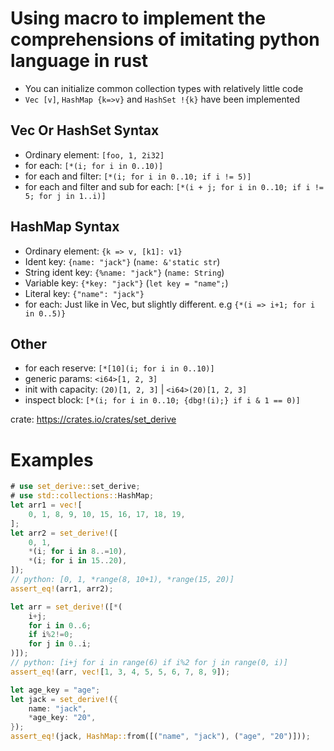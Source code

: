 # Using macro to implement the comprehensions of imitating python language in rust
- You can initialize common collection types with relatively little code
- `Vec [v]`, `HashMap {k=>v}` and `HashSet !{k}` have been implemented

## Vec Or HashSet Syntax
- Ordinary element: `[foo, 1, 2i32]`
- for each: `[*(i; for i in 0..10)]`
- for each and filter: `[*(i; for i in 0..10; if i != 5)]`
- for each and filter and sub for each:
  `[*(i + j; for i in 0..10; if i != 5; for j in 1..i)]`


## HashMap Syntax
- Ordinary element: `{k => v, [k1]: v1}`
- Ident key: `{name: "jack"}` (`name: &'static str`)
- String ident key: `{%name: "jack"}` (`name: String`)
- Variable key: `{*key: "jack"}` (`let key = "name";`)
- Literal key: `{"name": "jack"}`
- for each: Just like in Vec, but slightly different.
  e.g `{*(i => i+1; for i in 0..5)}`


## Other
- for each reserve: `[*[10](i; for i in 0..10)]`
- generic params: `<i64>[1, 2, 3]`
- init with capacity: `(20)[1, 2, 3]` | `<i64>(20)[1, 2, 3]`
- inspect block: `[*(i; for i in 0..10; {dbg!(i);} if i & 1 == 0)]`


crate: <https://crates.io/crates/set_derive>


# Examples
```rust
# use set_derive::set_derive;
# use std::collections::HashMap;
let arr1 = vec![
    0, 1, 8, 9, 10, 15, 16, 17, 18, 19,
];
let arr2 = set_derive!([
    0, 1,
    *(i; for i in 8..=10),
    *(i; for i in 15..20),
]);
// python: [0, 1, *range(8, 10+1), *range(15, 20)]
assert_eq!(arr1, arr2);

let arr = set_derive!([*(
    i+j;
    for i in 0..6;
    if i%2!=0;
    for j in 0..i;
)]);
// python: [i+j for i in range(6) if i%2 for j in range(0, i)]
assert_eq!(arr, vec![1, 3, 4, 5, 5, 6, 7, 8, 9]);

let age_key = "age";
let jack = set_derive!({
    name: "jack",
    *age_key: "20",
});
assert_eq!(jack, HashMap::from([("name", "jack"), ("age", "20")]));
```
